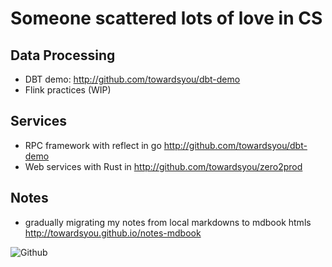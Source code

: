 # Someone scattered lots of love in CS

## Data Processing

- DBT demo: <http://github.com/towardsyou/dbt-demo>
- Flink practices (WIP)

## Services

- RPC framework with reflect in go <http://github.com/towardsyou/dbt-demo>
- Web services with Rust in <http://github.com/towardsyou/zero2prod>

## Notes

- gradually migrating my notes from local markdowns to mdbook htmls <http://towardsyou.github.io/notes-mdbook>

![Github](https://github-readme-stats.vercel.app/api?username=Towardsyou&count_private=true&show_icons=true)
